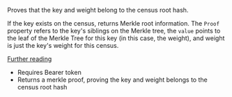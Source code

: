 Proves that the key and weight belong to the census root hash.

If the key exists on the census, returns Merkle root information. The `Proof` property refers to the key's siblings on the Merkle tree, the `value` points to the leaf of the Merkle Tree for this key (in this case, the weight), and weight is just the key's weight for this census. 

[Further reading](/protocol/Census/off-chain-tree)

- Requires Bearer token 
- Returns a merkle proof, proving the key and weight belongs to the census root hash